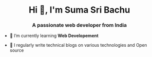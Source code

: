 
<h1 align="center">Hi 👋, I'm Suma Sri Bachu</h1>
<h3 align="center">A passionate web developer from India</h3>

- 🌱 I’m currently learning **Web Developement**

- 📝 I regularly write technical blogs on various technologies and Open source


<!--
**suma30/suma30** is a ✨ _special_ ✨ repository because its `README.md` (this file) appears on your GitHub profile.

Here are some ideas to get you started:

- 🔭 I’m currently working on ...
- 🌱 I’m currently learning ...
- 👯 I’m looking to collaborate on ...
- 🤔 I’m looking for help with ...
- 💬 Ask me about ...
- 📫 How to reach me: ...
- 😄 Pronouns: ...
- ⚡ Fun fact: ...
-->
